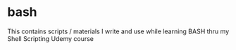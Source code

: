# bash
This contains scripts / materials I write and use while learning BASH thru my Shell Scripting Udemy course
